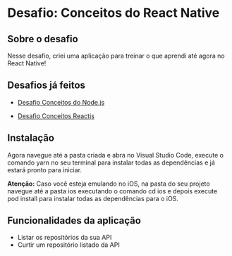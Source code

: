 # Desafio: Conceitos do React Native

## Sobre o desafio

Nesse desafio, criei uma aplicação para treinar o que aprendi até agora no React Native!

## Desafios já feitos

* [Desafio Conceitos do Node.js](https://github.com/RobertoCostaTupinamba/Desafio-Conceitos-do-Node.js)

* [Desafio Conceitos Reactjs](https://github.com/RobertoCostaTupinamba/gostack-conceitos-reactjs)

## Instalação

Agora navegue até a pasta criada e abra no Visual Studio Code, execute o comando yarn no seu terminal para instalar todas as dependências e já estará pronto para iniciar.

**Atenção:** Caso você esteja emulando no iOS, na pasta do seu projeto navegue até a pasta ios executando o comando cd ios e depois execute pod install para instalar todas as dependências para o iOS.

## Funcionalidades da aplicação

* Listar os repositórios da sua API
* Curtir um repositório listado da API